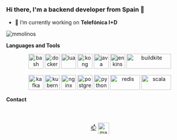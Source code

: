 <h3 align="left">Hi there, I'm a backend developer from Spain 👋</h3>

- 🔭 I’m currently working on **Telefónica I+D**

<img align="center" src="https://github-readme-stats.vercel.app/api?username=mmolinos&show_icons=true" alt="mmolinos" />

**Languages and Tools**
<p align="center">
	<img src="https://www.vectorlogo.zone/logos/gnu_bash/gnu_bash-icon.svg" alt="bash" width="40" height="40"/>
	<img src="https://www.docker.com/sites/default/files/d8/2019-07/vertical-logo-monochromatic.png" alt="docker" width="40" height="40"/>
        <img src="https://www.vectorlogo.zone/logos/lua/lua-icon.svg" alt="lua" width="40" height="40"/>
	<img src="https://i0.wp.com/konghq.com/wp-content/uploads/2017/11/kong-community-team_512x512.png?ssl=1" alt="kong" width="40" height="40"/>
	<img src="https://cdn.worldvectorlogo.com/logos/java.svg" alt="java" width="40" height="40"/>
	<img src="https://www.vectorlogo.zone/logos/jenkins/jenkins-icon.svg" alt="jenkins" width="40" height="40"/>
	<img src="https://openviewpartners.com/wp-content/uploads/2020/08/buildkite-logo-on-light-f8027386.png" alt="buildkite" width="120" height="40"/>
</p>
<p align="center">
	<img src="https://www.vectorlogo.zone/logos/apache_kafka/apache_kafka-icon.svg" alt="kafka" width="40" height="40"/>
	<img src="https://www.vectorlogo.zone/logos/kubernetes/kubernetes-icon.svg" alt="kubernetes" width="40" height="40"/>
	<img src="https://www.svgrepo.com/show/303554/nginx-logo.svg" alt="nginx" width="40" height="40"/>
	<img src="https://w7.pngwing.com/pngs/559/367/png-transparent-postgresql-object-relational-database-oracle-database-freebsd-icon-text-logo-head.png" alt="postgresql" width="40" height="40"/>
	<img src="https://upload.wikimedia.org/wikipedia/commons/thumb/c/c3/Python-logo-notext.svg/1200px-Python-logo-notext.svg.png" alt="python" width="40" height="40"/>
	<img src="https://upload.wikimedia.org/wikipedia/commons/thumb/6/6b/Redis_Logo.svg/1280px-Redis_Logo.svg.png" alt="redis" width="80" height="40"/>
	<img src="https://upload.wikimedia.org/wikipedia/commons/thumb/3/39/Scala-full-color.svg/2560px-Scala-full-color.svg.png" alt="scala" width="80" height="40"/>
</p>




**Contact**
<p align="center" style="padding: 40px 0; justify-content: space-between;">
	<a href="mailto:manuelmolinoscrespo@gmail.com" target="blank">📫</a>
	<a href="https://linkedin.com/in/manuel-molinos-crespo-86a44399" target="blank">
		<img align="center" src="https://cdn.jsdelivr.net/npm/simple-icons@3.0.1/icons/linkedin.svg" alt="manuel-molinos-crespo-86a44399" height="30" width="30" />
	</a>
</p>
